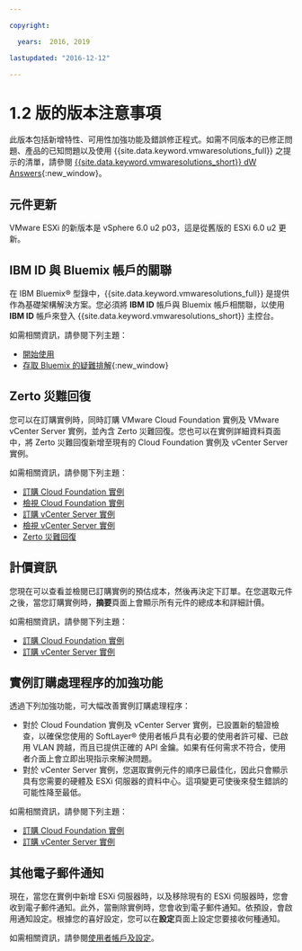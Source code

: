```yaml
---

copyright:

  years:  2016, 2019

lastupdated: "2016-12-12"

---
```


# 1.2 版的版本注意事項

此版本包括新增特性、可用性加強功能及錯誤修正程式。如需不同版本的已修正問題、產品的已知問題以及使用 {{site.data.keyword.vmwaresolutions_full}} 之提示的清單，請參閱 [{{site.data.keyword.vmwaresolutions_short}} dW Answers](https://developer.ibm.com/answers/topics/cloudvmw/){:new_window}。

## 元件更新

VMware ESXi 的新版本是 vSphere 6.0 u2 p03，這是從舊版的 ESXi 6.0 u2 更新。

## IBM ID 與 Bluemix 帳戶的關聯

在 IBM Bluemix® 型錄中，{{site.data.keyword.vmwaresolutions_full}} 是提供作為基礎架構解決方案。您必須將 **IBM ID** 帳戶與 Bluemix 帳戶相關聯，以使用 **IBM ID** 帳戶來登入 {{site.data.keyword.vmwaresolutions_short}} 主控台。

如需相關資訊，請參閱下列主題：
* [開始使用](/docs/services/vmwaresolutions/index.html)
* [存取 Bluemix 的疑難排解](/docs/account/ts_accessing.html){:new_window}

## Zerto 災難回復

您可以在訂購實例時，同時訂購 VMware Cloud Foundation 實例及 VMware vCenter Server 實例，並內含 Zerto 災難回復。您也可以在實例詳細資料頁面中，將 Zerto 災難回復新增至現有的 Cloud Foundation 實例及 vCenter Server 實例。

如需相關資訊，請參閱下列主題：
* [訂購 Cloud Foundation 實例](/docs/services/vmwaresolutions/sddc/sd_orderinginstance.html)
* [檢視 Cloud Foundation 實例](/docs/services/vmwaresolutions/sddc/sd_viewinginstances.html)
* [訂購 vCenter Server 實例](/docs/services/vmwaresolutions/vcenter/vc_orderinginstance.html)
* [檢視 vCenter Server 實例](/docs/services/vmwaresolutions/vcenter/vc_viewinginstances.html)
* [Zerto 災難回復](/docs/services/vmwaresolutions/services/addingzertodr.html)

## 計價資訊

您現在可以查看並檢閱已訂購實例的預估成本，然後再決定下訂單。在您選取元件之後，當您訂購實例時，**摘要**頁面上會顯示所有元件的總成本和詳細計價。

如需相關資訊，請參閱下列主題：
* [訂購 Cloud Foundation 實例](/docs/services/vmwaresolutions/sddc/sd_orderinginstance.html)
* [訂購 vCenter Server 實例](/docs/services/vmwaresolutions/vcenter/vc_orderinginstance.html)

## 實例訂購處理程序的加強功能

透過下列加強功能，可大幅改善實例訂購處理程序：
* 對於 Cloud Foundation 實例及 vCenter Server 實例，已設置新的驗證檢查，以確保您使用的 SoftLayer® 使用者帳戶具有必要的使用者許可權、已啟用 VLAN 跨越，而且已提供正確的 API 金鑰。如果有任何需求不符合，使用者介面上會立即出現指示來解決問題。
*  對於 vCenter Server 實例，您選取實例元件的順序已最佳化，因此只會顯示具有您需要的硬體及 ESXi 伺服器的資料中心。這項變更可使後來發生錯誤的可能性降至最低。

如需相關資訊，請參閱下列主題：
* [訂購 Cloud Foundation 實例](/docs/services/vmwaresolutions/sddc/sd_orderinginstance.html)
* [訂購 vCenter Server 實例](/docs/services/vmwaresolutions/vcenter/vc_orderinginstance.html)

## 其他電子郵件通知

現在，當您在實例中新增 ESXi 伺服器時，以及移除現有的 ESXi 伺服器時，您會收到電子郵件通知。此外，當刪除實例時，您會收到電子郵件通知。依預設，會啟用通知設定。根據您的喜好設定，您可以在**設定**頁面上設定您要接收何種通知。

如需相關資訊，請參閱[使用者帳戶及設定](/docs/services/vmwaresolutions/vmonic/useraccount.html)。
